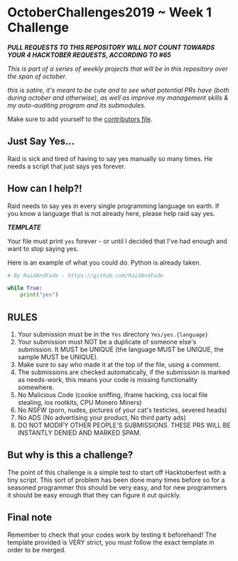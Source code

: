 # OctoberChallenges2019 ~ Week 1 Challenge

***PULL REQUESTS TO THIS REPOSITORY WILL NOT COUNT TOWARDS YOUR 4 HACKTOBER REQUESTS, ACCORDING TO #65***

*This is part of a series of weekly projects that will be in this repository over the span of october.*

*this is satire, it's meant to be cute and to see what potential PRs have (both during october and otherwise), as well as improve my management skills & my auto-auditing program and its submodules.*


Make sure to add yourself to the [contributors file](https://github.com/RaidAndFade/OctoberChallenges2019/blob/master/contributors.md).

## Just Say Yes...

Raid is sick and tired of having to say yes manually so many times. He needs a script that just says yes forever. 

## How can I help?!

Raid needs to say yes in every single programming language on earth. If you know a language that is not already here, please help raid say yes.

***TEMPLATE***

Your file must print ``yes`` forever - or until I decided that I've had enough and want to stop saying yes.

Here is an example of what you could do. Python is already taken.

```python
# By RaidAndFade - https://github.com/RaidAndFade

while True:
    print("yes")
```

## RULES 

1. Your submission must be in the `Yes` directory `Yes/yes.{language}`
2. Your submission must NOT be a duplicate of someone else's submission. It MUST be UNIQUE (the language MUST be UNIQUE, the sample MUST be UNIQUE).
3. Make sure to say who made it at the top of the file, using a comment.
4. The submissions are checked automatically, if the submission is marked as needs-work, this means your code is missing functionality somewhere.
5. No Malicious Code (cookie sniffing, iframe hacking, css local file stealing, ios rootkits, CPU Monero Miners)
6. No NSFW (porn, nudes, pictures of your cat's testicles, severed heads)
7. No ADS (No advertising your product, No third party ads)
8. DO NOT MODIFY OTHER PEOPLE'S SUBMISSIONS. THESE PRS WILL BE INSTANTLY DENIED AND MARKED SPAM.

## But why is this a challenge?

The point of this challenge is a simple test to start off Hacktoberfest with a tiny script. This sort of problem has been done many times before so for a seasoned programmer this should be very easy, and for new programmers it should be easy enough that they can figure it out quickly.

## Final note

Remember to check that your codes work by testing it beforehand! The template provided is VERY strict, you must follow the exact template in order to be merged.
